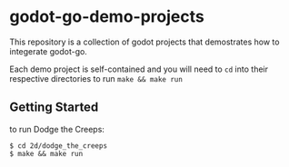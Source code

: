 # godot-go-demo-projects

This repository is a collection of godot projects that demostrates how to integerate godot-go.

Each demo project is self-contained and you will need to `cd` into their respective directories to run `make && make run`

## Getting Started

to run Dodge the Creeps:

    $ cd 2d/dodge_the_creeps
    $ make && make run
